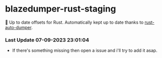 # blazedumper-rust-staging

🚀 Up to date offsets for Rust. Automatically kept up to date thanks to [rust-auto-dumper](https://github.com/Akandesh/rust-auto-dumper).


### Last Update 07-09-2023 23:01:04
- If there's something missing then open a issue and i'll try to add it asap.